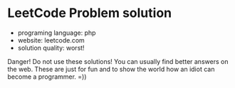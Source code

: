 # LeetCode Problem solution

- programing language: php
- website: leetcode.com
- solution quality: worst!

Danger! Do not use these solutions! You can usually find better answers on the web. These are just for fun and to show the world how an idiot can become a programmer. =))
